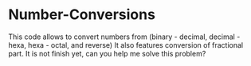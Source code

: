 # Number-Conversions
This code allows to convert numbers from (binary - decimal, decimal - hexa, hexa - octal, and reverse) It also features conversion of fractional part.
It is not finish yet, can you help me solve this problem?
